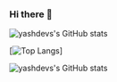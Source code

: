### Hi there 👋

<!--
**yashdevs26/yashdevs26** is a ✨ _special_ ✨ repository because its `README.md` (this file) appears on your GitHub profile.

Here are some ideas to get you started:

- 🔭 I’m currently working on ...
- 🌱 I’m currently learning ...
- 👯 I’m looking to collaborate on ...
- 🤔 I’m looking for help with ...
- 💬 Ask me about ...
- 📫 How to reach me: ...
- 😄 Pronouns: ...
- ⚡ Fun fact: ...
-->

![yashdevs's GitHub stats](https://github-readme-stats.vercel.app/api?username=yashdevs26&show_icons=true&theme=radical)

[![Top Langs](https://github-readme-stats.vercel.app/api/top-langs/?username=yashdevs26&layout=donut)]

![yashdevs's GitHub stats](https://github-profile-trophy.vercel.app/?username=yashdevs26&theme=onedark)


